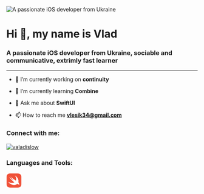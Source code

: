 
![A passionate iOS developer from Ukraine](https://i0.wp.com/windowscustomization.com/wp-content/uploads/2018/11/apple-colorlines.gif?fit=750%2C364&quality=80&strip=all&ssl=1)
# Hi 👋, my name is Vlad
### A passionate iOS developer from Ukraine, sociable and communicative, extrimly fast learner
___

- 🔭 I’m currently working on **continuity**

- 🌱 I’m currently learning **Combine**

- 💬 Ask me about **SwiftUI**

- 📫 How to reach me **vlesik34@gmail.com**

<h3 align="left">Connect with me:</h3>
<p align="left">
<a href="https://instagram.com/valadislow" target="blank"><img align="center" src="https://raw.githubusercontent.com/rahuldkjain/github-profile-readme-generator/master/src/images/icons/Social/instagram.svg" alt="valadislow" height="30" width="40" /></a>
</p>

<h3 align="left">Languages and Tools:</h3>
<p align="left"> <a href="https://developer.apple.com/swift/" target="_blank" rel="noreferrer"> <img src="https://raw.githubusercontent.com/devicons/devicon/master/icons/swift/swift-original.svg" alt="swift" width="40" height="40"/> </a> </p>
